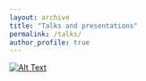 ```yaml
---
layout: archive
title: "Talks and presentations"
permalink: /talks/
author_profile: true
---
```


[![Alt Text](https://img.youtube.com/vi/Ola70Hbsi3s&ab_channel=FelipeKuncar/maxresdefault.jpg)](https://www.youtube.com/watch?v=Ola70Hbsi3s&ab_channel=FelipeKuncar)
